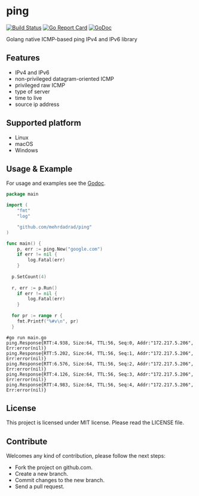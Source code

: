 # ping
[![Build Status](https://travis-ci.org/mehrdadrad/ping.svg?branch=master)](https://travis-ci.org/mehrdadrad/ping) 
[![Go Report Card](https://goreportcard.com/badge/github.com/mehrdadrad/ping)](https://goreportcard.com/report/github.com/mehrdadrad/ping)
[![GoDoc](https://godoc.org/github.com/mehrdadrad/ping?status.svg)](https://godoc.org/github.com/mehrdadrad/ping)

Golang native ICMP-based ping IPv4 and IPv6 library

## Features
- IPv4 and IPv6
- non-privileged datagram-oriented ICMP
- privileged raw ICMP
- type of server
- time to live
- source ip address

## Supported platform
- Linux
- macOS
- Windows

## Usage & Example

For usage and examples see the [Godoc](http://godoc.org/github.com/mehrdadrad/ping).

```go
package main

import (
	"fmt"
	"log"

	"github.com/mehrdadrad/ping"
)

func main() {
	p, err := ping.New("google.com")
	if err != nil {
		log.Fatal(err)
	}
  
  p.SetCount(4)
  
  r, err := p.Run()
	if err != nil {
		log.Fatal(err)
	}
  
  for pr := range r {
    fmt.Printf("%#v\n", pr)
  }
```
```
#go run main.go
ping.Response{RTT:4.938, Size:64, TTL:56, Seq:0, Addr:"172.217.5.206", Err:error(nil)}
ping.Response{RTT:5.202, Size:64, TTL:56, Seq:1, Addr:"172.217.5.206", Err:error(nil)}
ping.Response{RTT:6.576, Size:64, TTL:56, Seq:2, Addr:"172.217.5.206", Err:error(nil)}
ping.Response{RTT:4.126, Size:64, TTL:56, Seq:3, Addr:"172.217.5.206", Err:error(nil)}
ping.Response{RTT:4.983, Size:64, TTL:56, Seq:4, Addr:"172.217.5.206", Err:error(nil)}

```

## License
This project is licensed under MIT license. Please read the LICENSE file.

## Contribute
Welcomes any kind of contribution, please follow the next steps:

- Fork the project on github.com.
- Create a new branch.
- Commit changes to the new branch.
- Send a pull request.
